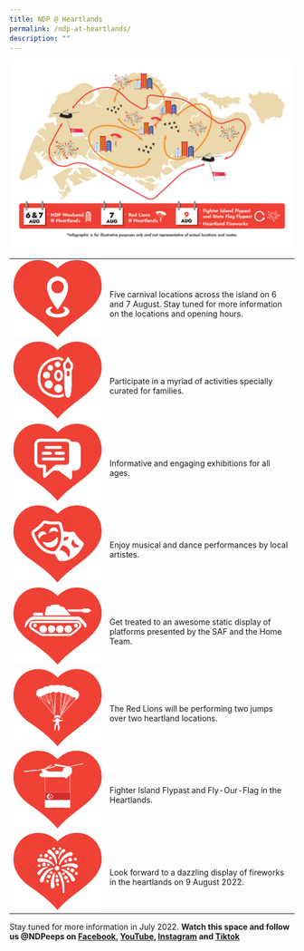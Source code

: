 ```yaml
---
title: NDP @ Heartlands
permalink: /ndp-at-heartlands/
description: ""
---
```

![](/images/NDP%20@%20Heartlands%20Infographic%2030May2022%201pm.png)
<style>
   @media all and (max-width: 768px) {
   tr > td:first-child {
   width: 25% !important;
   }
   tr > td:first-child img {
   margin-top: 30px !important;
   }
   }
</style>
<table>
   <tbody>
      <tr>
         <td style="width: 156px"><img src="/images/NDP @ Heartlands Images 20May2022 1pm3.jpg" alt="Image"></td>
         <td><br>Five carnival locations across the island on 6 and 7 August. Stay tuned for more information on the locations and opening hours.</td>
      </tr>
      <tr>
         <td style="width: 156px"><img src="/images/NDP @ Heartlands Images 20May2022 1pm4.jpg" alt="Image"></td>
         <td><br>Participate in a myriad of activities specially curated for families.</td>
      </tr>
      <tr>
         <td style="width: 156px"><img src="/images/NDP @ Heartlands Images 20May2022 1pm5.jpg" alt="Image"></td>
         <td><br>Informative and engaging exhibitions for all ages.</td>
      </tr>
      <tr>
         <td style="width: 156px"><img src="/images/NDP @ Heartlands Images 20May2022 1pm7.jpg" alt="Image"></td>
         <td><br>Enjoy musical and dance performances by local artistes.</td>
      </tr>
      <tr>
         <td style="width: 156px"><img src="/images/NDP @ Heartlands Images 20May2022 1pm6.jpg" alt="Image"></td>
         <td><br>Get treated to an awesome static display of platforms presented by the SAF and the Home Team.</td>
      </tr>
      <tr>
         <td style="width: 156px"><img src="/images/NDP @ Heartlands Images 20May2022 1pm8.jpg" alt="Image"></td>
         <td><br>The Red Lions will be performing two jumps over two heartland locations.</td>
      </tr>
		  <tr>
         <td style="width: 156px"><img src="/images/NDP @ Heartlands State Flag Flypast Icon 26May2022 9am.jpg" alt="Image"></td>
         <td><br> Fighter Island Flypast and Fly-Our-Flag in the Heartlands.</td>
      </tr>
      <tr>
         <td style="width: 156px"><img src="/images/NDP @ Heartlands Images 20May2022 1pm9.jpg" alt="Image"></td>
         <td><br>Look forward to a dazzling display of fireworks <span class="red-ttesxt">in the heartlands</span> on 9 August 2022.</td>
      </tr>
   </tbody>
</table>

Stay tuned for more information in July 2022.
**Watch this space and follow us @NDPeeps on [Facebook](https://www.facebook.com/NDPeeps), [YouTube](https://www.youtube.com/user/NDPeeps), [Instagram](https://www.instagram.com/ndpeeps/?hl=en) and [Tiktok](https://www.tiktok.com/@ndpeeps?lang=en)**